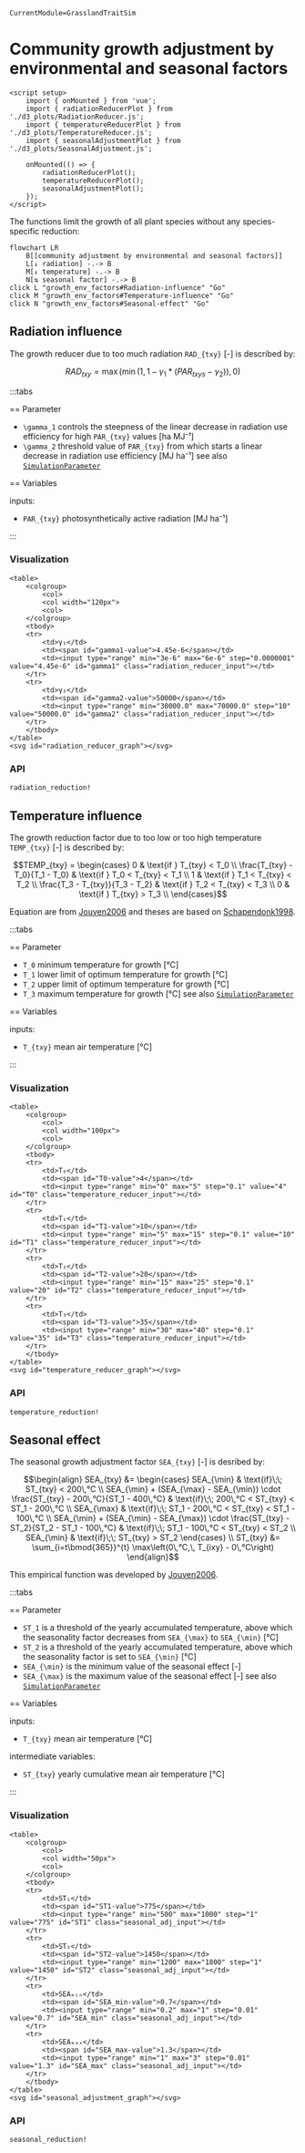 ```@meta
CurrentModule=GrasslandTraitSim
```

# Community growth adjustment by environmental and seasonal factors

```@raw html
<script setup>
    import { onMounted } from 'vue';
    import { radiationReducerPlot } from './d3_plots/RadiationReducer.js';
    import { temperatureReducerPlot } from './d3_plots/TemperatureReducer.js';
    import { seasonalAdjustmentPlot } from './d3_plots/SeasonalAdjustment.js';
    
    onMounted(() => { 
        radiationReducerPlot(); 
        temperatureReducerPlot();
        seasonalAdjustmentPlot();
    });
</script>
```


The functions limit the growth of all plant species without any species-specific reduction:
```mermaid
flowchart LR
    B[[community adjustment by environmental and seasonal factors]]
    L[↓ radiation] -.-> B
    M[↓ temperature] -.-> B
    N[⇅ seasonal factor] -.-> B
click L "growth_env_factors#Radiation-influence" "Go"
click M "growth_env_factors#Temperature-influence" "Go"
click N "growth_env_factors#Seasonal-effect" "Go"
```

## Radiation influence


The growth reducer due to too much radiation ``RAD_{txy}`` [-] is described by: 

```math
RAD_{txy} = \max\left(\min\left(1, 1 - \gamma_1 * \left(PAR_{txys} - \gamma_2\right)\right), 0\right)
```

:::tabs

== Parameter

- ``\gamma_1`` controls the steepness of the linear decrease in
  radiation use efficiency for high ``PAR_{txy}`` values [ha MJ⁻¹]
- ``\gamma_2`` threshold value of ``PAR_{txy}`` from which starts
  a linear decrease in radiation use efficiency [MJ ha⁻¹]
see also [`SimulationParameter`](@ref)

== Variables

inputs:
- ``PAR_{txy}`` photosynthetically active radiation [MJ ha⁻¹]

:::


### Visualization
```@raw html
<table>
    <colgroup>
        <col>
        <col width="120px">
        <col>
    </colgroup>
    <tbody>
    <tr>
        <td>γ₁</td>
        <td><span id="gamma1-value">4.45e-6</span></td>
        <td><input type="range" min="3e-6" max="6e-6" step="0.0000001" value="4.45e-6" id="gamma1" class="radiation_reducer_input"></td>
    </tr>
    <tr>
        <td>γ₂</td>
        <td><span id="gamma2-value">50000</span></td>
        <td><input type="range" min="30000.0" max="70000.0" step="10" value="50000.0" id="gamma2" class="radiation_reducer_input"></td>
    </tr>
    </tbody>
</table>
<svg id="radiation_reducer_graph"></svg>
```

### API
```@docs
radiation_reduction!
```

## Temperature influence

The growth reduction factor due to too low or too high temperature ``TEMP_{txy}`` [-] is described by:

```math
TEMP_{txy} =
    \begin{cases}
    0 & \text{if } T_{txy} < T_0 \\
    \frac{T_{txy} - T_0}{T_1 - T_0} & \text{if } T_0 < T_{txy} < T_1 \\
    1 & \text{if } T_1 < T_{txy} < T_2 \\
    \frac{T_3 - T_{txy}}{T_3 - T_2} & \text{if } T_2 < T_{txy} < T_3 \\
    0 & \text{if } T_{txy} > T_3 \\
    \end{cases}
```

Equation are from [Jouven2006](@cite) and theses are based on
[Schapendonk1998](@cite).

:::tabs

== Parameter

- ``T_0`` minimum temperature for growth [°C]
- ``T_1`` lower limit of optimum temperature for growth [°C]
- ``T_2`` upper limit of optimum temperature for growth [°C]
- ``T_3`` maximum temperature for growth [°C]
see also [`SimulationParameter`](@ref)

== Variables

inputs:
- ``T_{txy}`` mean air temperature [°C]

:::

### Visualization
```@raw html
<table>
    <colgroup>
        <col>
        <col width="100px">
        <col>
    </colgroup>
    <tbody>
    <tr>
        <td>T₀</td>
        <td><span id="T0-value">4</span></td>
        <td><input type="range" min="0" max="5" step="0.1" value="4" id="T0" class="temperature_reducer_input"></td>
    </tr>
    <tr>
        <td>T₁</td>
        <td><span id="T1-value">10</span></td>
        <td><input type="range" min="5" max="15" step="0.1" value="10" id="T1" class="temperature_reducer_input"></td>
    </tr>
    <tr>
        <td>T₂</td>
        <td><span id="T2-value">20</span></td>
        <td><input type="range" min="15" max="25" step="0.1" value="20" id="T2" class="temperature_reducer_input"></td>
    </tr>
    <tr>
        <td>T₃</td>
        <td><span id="T3-value">35</span></td>
        <td><input type="range" min="30" max="40" step="0.1" value="35" id="T3" class="temperature_reducer_input"></td>
    </tr>
    </tbody>
</table>
<svg id="temperature_reducer_graph"></svg>
```

### API
```@docs
temperature_reduction!
```

## Seasonal effect

The seasonal growth adjustment factor ``SEA_{txy}`` [-] is desribed by: 

```math
\begin{align}
    SEA_{txy} &=
        \begin{cases}
        SEA_{\min} & \text{if}\;\; ST_{txy} < 200\,°C  \\
        SEA_{\min} + (SEA_{\max} - SEA_{\min}) \cdot \frac{ST_{txy} - 200\,°C}{ST_1 - 400\,°C} &
            \text{if}\;\; 200\,°C < ST_{txy} < ST_1 - 200\,°C \\
        SEA_{\max} & \text{if}\;\; ST_1 - 200\,°C < ST_{txy} < ST_1 - 100\,°C \\
        SEA_{\min} + (SEA_{\min} - SEA_{\max}) \cdot \frac{ST_{txy} - ST_2}{ST_2 - ST_1 - 100\,°C} &
            \text{if}\;\; ST_1 - 100\,°C < ST_{txy} < ST_2 \\
        SEA_{\min} & \text{if}\;\; ST_{txy} > ST_2
        \end{cases} \\
    ST_{txy} &= \sum_{i=t\bmod{365}}^{t} \max\left(0\,°C,\, T_{ixy} - 0\,°C\right)
\end{align}
```

This empirical function was developed by [Jouven2006](@cite).

:::tabs

== Parameter

- ``ST_1`` is a threshold of the yearly accumulated temperature,
  above which the seasonality factor decreases from ``SEA_{\max}``
  to ``SEA_{\min}`` [°C]
- ``ST_2`` is a threshold of the yearly accumulated temperature,
  above which the seasonality factor is set to ``SEA_{\min}`` [°C]
- ``SEA_{\min}`` is the minimum value of the seasonal effect [-]
- ``SEA_{\max}`` is the maximum value of the seasonal effect [-]
see also [`SimulationParameter`](@ref)

== Variables

inputs:

- ``T_{txy}`` mean air temperature [°C]

intermediate variables:
- ``ST_{txy}`` yearly cumulative mean air temperature [°C]

:::

### Visualization

```@raw html
<table>
    <colgroup>
        <col>
        <col width="50px">
        <col>
    </colgroup>
    <tbody>
    <tr>
        <td>ST₁</td>
        <td><span id="ST1-value">775</span></td>
        <td><input type="range" min="500" max="1000" step="1" value="775" id="ST1" class="seasonal_adj_input"></td>
    </tr>
    <tr>
        <td>ST₂</td>
        <td><span id="ST2-value">1450</span></td>
        <td><input type="range" min="1200" max="1800" step="1" value="1450" id="ST2" class="seasonal_adj_input"></td>
    </tr>
    <tr>
        <td>SEAₘᵢₙ</td>
        <td><span id="SEA_min-value">0.7</span></td>
        <td><input type="range" min="0.2" max="1" step="0.01" value="0.7" id="SEA_min" class="seasonal_adj_input"></td>
    </tr>
    <tr>
        <td>SEAₘₐₓ</td>
        <td><span id="SEA_max-value">1.3</span></td>
        <td><input type="range" min="1" max="3" step="0.01" value="1.3" id="SEA_max" class="seasonal_adj_input"></td>
    </tr>
    </tbody>
</table>
<svg id="seasonal_adjustment_graph"></svg>
```

### API

```@docs
seasonal_reduction!
```